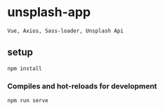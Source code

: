 # unsplash-app

```
Vue, Axios, Sass-loader, Unsplash Api
```




## setup
```
npm install
```

### Compiles and hot-reloads for development
```
npm run serve
```
